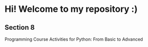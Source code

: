 # Hi! Welcome to my repository :)
## Section 8
Programming Course Activities for Python: From Basic to Advanced
